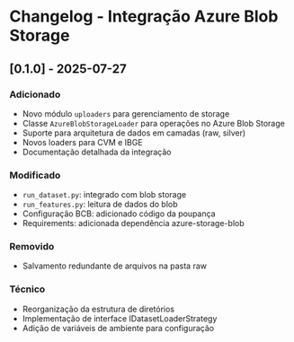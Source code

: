 # Changelog - Integração Azure Blob Storage

## [0.1.0] - 2025-07-27

### Adicionado
- Novo módulo `uploaders` para gerenciamento de storage
- Classe `AzureBlobStorageLoader` para operações no Azure Blob Storage
- Suporte para arquitetura de dados em camadas (raw, silver)
- Novos loaders para CVM e IBGE
- Documentação detalhada da integração

### Modificado
- `run_dataset.py`: integrado com blob storage
- `run_features.py`: leitura de dados do blob
- Configuração BCB: adicionado código da poupança
- Requirements: adicionada dependência azure-storage-blob

### Removido
- Salvamento redundante de arquivos na pasta raw

### Técnico
- Reorganização da estrutura de diretórios
- Implementação de interface IDatasetLoaderStrategy
- Adição de variáveis de ambiente para configuração

